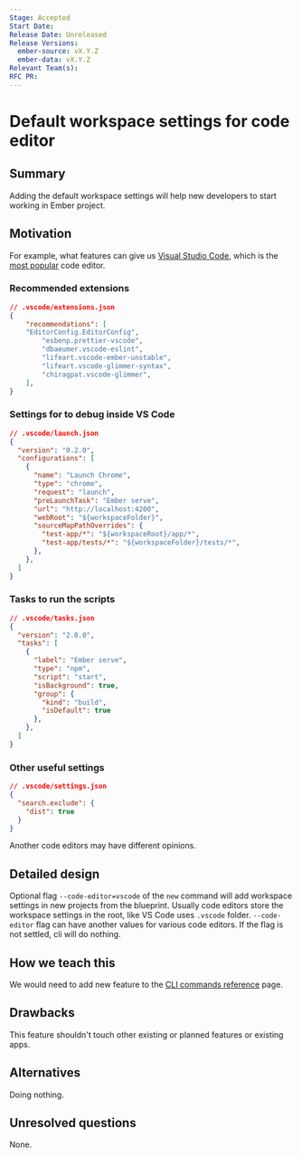 ```yaml
---
Stage: Accepted
Start Date:
Release Date: Unreleased
Release Versions:
  ember-source: vX.Y.Z
  ember-data: vX.Y.Z
Relevant Team(s):
RFC PR:
---
```


<!---
Directions for above:

Stage: Leave as is
Start Date: Fill in with today's date, YYYY-MM-DD
Release Date: Leave as is
Release Versions: Leave as is
Relevant Team(s): Fill this in with the [team(s)](README.md#relevant-teams) to which this RFC applies
RFC PR: Fill this in with the URL for the Proposal RFC PR
-->

# Default workspace settings for code editor

## Summary

Adding the default workspace settings will help new developers to start working in Ember project.

## Motivation

For example, what features can give us [Visual Studio Code](https://code.visualstudio.com), which is the [most popular](https://survey.stackoverflow.co/2022/#section-most-popular-technologies-integrated-development-environment) code editor.

### Recommended extensions

```json
// .vscode/extensions.json
{
	"recommendations": [
    "EditorConfig.EditorConfig",
		"esbenp.prettier-vscode",
		"dbaeumer.vscode-eslint",
		"lifeart.vscode-ember-unstable",
		"lifeart.vscode-glimmer-syntax",
		"chiragpat.vscode-glimmer",
	],
}
```

### Settings for to debug inside VS Code

```json
// .vscode/launch.json
{
  "version": "0.2.0",
  "configurations": [
    {
      "name": "Launch Chrome",
      "type": "chrome",
      "request": "launch",
      "preLaunchTask": "Ember serve",
      "url": "http://localhost:4200",
      "webRoot": "${workspaceFolder}",
      "sourceMapPathOverrides": {
        "test-app/*": "${workspaceRoot}/app/*",
        "test-app/tests/*": "${workspaceFolder}/tests/*",
      },
    },
  ]
}
```

### Tasks to run the scripts

```json
// .vscode/tasks.json
{
  "version": "2.0.0",
  "tasks": [
    {
      "label": "Ember serve",
      "type": "npm",
      "script": "start",
      "isBackground": true,
      "group": {
        "kind": "build",
        "isDefault": true
      },
    },
  ]
}
```

### Other useful settings

```json
// .vscode/settings.json
{
  "search.exclude": {
    "dist": true
  }
}
```

Another code editors may have different opinions.

## Detailed design

Optional flag `--code-editor=vscode` of the `new` command will add workspace settings in new projects from the blueprint. Usually code editors store the workspace settings in the root, like VS Code uses `.vscode` folder. `--code-editor` flag can have another values for various code editors. If the flag is not settled, cli will do nothing.

## How we teach this

We would need to add new feature to the [CLI commands reference](https://cli.emberjs.com/release/advanced-use/cli-commands-reference/) page.


## Drawbacks

This feature shouldn't touch other existing or planned features or existing apps.

## Alternatives

Doing nothing.

## Unresolved questions

None.
